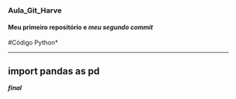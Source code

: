 ### Aula_Git_Harve

#### Meu primeiro repositório e *meu segundo commit*

#Código Python*

---
import pandas as pd
---

***final***
 
